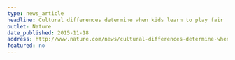```yaml
---
type: news_article
headline: Cultural differences determine when kids learn to play fair
outlet: Nature
date_published: 2015-11-18
address: http://www.nature.com/news/cultural-differences-determine-when-kids-learn-to-play-fair-1.18816
featured: no
---
```

